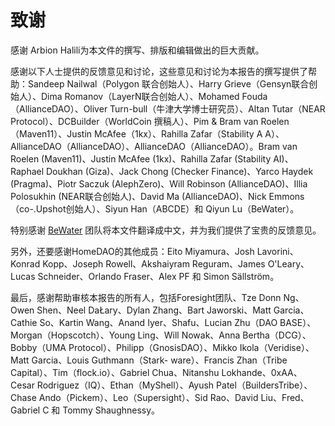 # 致谢

感谢 Arbion Halili为本文件的撰写、排版和编辑做出的巨大贡献。

感谢以下人士提供的反馈意见和讨论，这些意见和讨论为本报告的撰写提供了帮助：Sandeep Nailwal（Polygon 联合创始人）、Harry Grieve（Gensyn联合创始人）、Dima Romanov（LayerN联合创始人）、Mohamed Fouda（AllianceDAO）、Oliver Turn-bull（牛津大学博士研究员）、Altan Tutar（NEAR Protocol）、DCBuilder（WorldCoin 撰稿人）、Pim & Bram van Roelen（Maven11）、Justin McAfee（1kx）、Rahilla Zafar（Stability A A）、AllianceDAO（AllianceDAO）、AllianceDAO（AllianceDAO）。Bram van Roelen (Maven11)、Justin McAfee (1kx)、Rahilla Zafar (Stability AI)、Raphael Doukhan (Giza)、Jack Chong (Checker Finance)、Yarco Haydek (Pragma)、Piotr Saczuk (AlephZero)、Will Robinson (AllianceDAO)、Illia Polosukhin (NEAR联合创始人)、David Ma (AllianceDAO)、Nick Emmons （co-.Upshot创始人）、Siyun Han（ABCDE）和 Qiyun Lu（BeWater）。

特别感谢 [BeWater](https://bewater.xyz/) 团队将本文件翻译成中文，并为我们提供了宝贵的反馈意见。

另外，还要感谢HomeDAO的其他成员：Eito Miyamura、Josh Lavorini、Konrad Kopp、Joseph Rowell、Akshaiyram Reguram、James O'Leary、Lucas Schneider、Orlando Fraser、Alex PF 和 Simon Sällström。

最后，感谢帮助审核本报告的所有人，包括Foresight团队、Tze Donn Ng、Owen Shen、Neel DaŁary、Dylan Zhang、Bart Jaworski、Matt Garcia、Cathie So、Kartin Wang、Anand Iyer、Shafu、Lucian Zhu（DAO BASE）、Morgan（Hopscotch）、Young Ling、Will Nowak、Anna Bertha（DCG）、Bobby（UMA Protocol）、Philipp（GnosisDAO）、Mikko Ikola（Veridise）、Matt Garcia、Louis Guthmann（Stark- ware）、Francis Zhan（Tribe Capital）、Tim（flock.io）、Gabriel Chua、Nitanshu Lokhande、0xAA、Cesar Rodriguez（IQ）、Ethan（MyShell）、Ayush Patel（BuildersTribe）、Chase Ando（Pickem）、Leo（Supersight）、Sid Rao、David Liu、Fred、Gabriel C 和 Tommy Shaughnessy。
